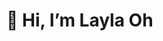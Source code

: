 # 👋 Hi, I’m Layla Oh 

<!---
jenny7120/jenny7120 is a ✨ special ✨ repository because its `README.md` (this file) appears on your GitHub profile.
You can click the Preview link to take a look at your changes.
--->

